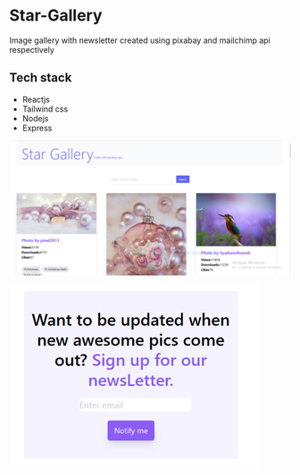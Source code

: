 # Star-Gallery
Image gallery with newsletter created using pixabay and mailchimp api respectively
## Tech stack
- Reactjs
- Tailwind css
- Nodejs
- Express

![alt star gallery](gallery.PNG)

![alt newsletter](newsletter.PNG)
